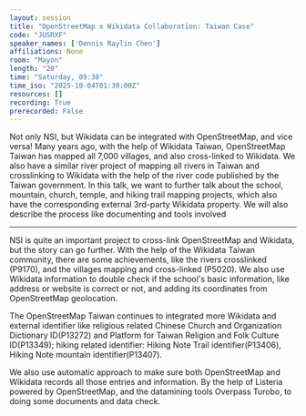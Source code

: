 ```yaml
---
layout: session
title: "OpenStreetMap x Wikidata Collaboration: Taiwan Case"
code: "JUSRXF"
speaker_names: ['Dennis Raylin Chen']
affiliations: None
room: "Mayon"
length: "20"
time: "Saturday, 09:30"
time_iso: "2025-10-04T01:30:00Z"
resources: []
recording: True
prerecorded: False
---
```


Not only NSI, but Wikidata can be integrated with OpenStreetMap, and vice versa! Many years ago, with the help of Wikidata Taiwan, OpenStreetMap Taiwan has mapped all 7,000 villages, and also cross-linked to Wikidata. We also have a similar river project of mapping all rivers in Taiwan and crosslinking to Wikidata with the help of the river code published by the Taiwan government. In this talk, we want to further talk about the school, mountain, church, temple, and hiking trail mapping projects, which also have the corresponding external 3rd-party Wikidata property. We will also describe the process like documenting and tools involved

<hr>

NSI is quite an important project to cross-link OpenStreetMap and Wikidata, but the story can go further. With the help of the Wikidata Taiwan community, there are some achievements, like the rivers crosslinked (P9170), and the villages mapping and cross-linked (P5020). We also use Wikidata information to double check if the school's basic information, like address or website is correct or not, and adding its coordinates from OpenStreetMap geolocation.

The OpenStreetMap Taiwan continues to integrated more Wikidata and external identifier like religious related Chinese Church and Organization Dictionary ID(P13272) and Platform for Taiwan Religion and Folk Culture ID(P13349); hiking related identifier: Hiking Note Trail identifier(P13406), Hiking Note mountain identifier(P13407). 

We also use automatic approach to make sure both OpenStreetMap and Wikidata records all those entries and information. By the help of Listeria powered by OpenStreetMap, and the datamining  tools Overpass Turobo, to doing some documents and data check.

